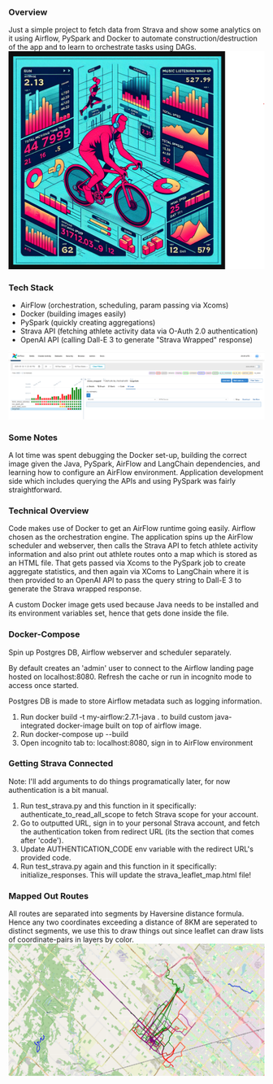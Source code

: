 ### Overview 

Just a simple project to fetch data from Strava and show some analytics on it using Airflow, PySpark and Docker to automate construction/destruction of the app and to learn to orchestrate tasks using DAGs.
![Dall-E 3 Preview](images/dall-e-3-img1.png)

### Tech Stack
- AirFlow (orchestration, scheduling, param passing via Xcoms)
- Docker (building images easily)
- PySpark (quickly creating aggregations)
- Strava API (fetching athlete activity data via O-Auth 2.0 authentication)
- OpenAI API (calling Dall-E 3 to generate "Strava Wrapped" response)

![AirFlow Preview](images/airflow-job.png)

### Some Notes
A lot time was spent debugging the Docker set-up, building the correct image given the Java, PySpark, AirFlow and LangChain dependencies, and learning how to configure an AirFlow environment. Application development side which includes querying the APIs and using PySpark was fairly straightforward.

### Technical Overview
Code makes use of Docker to get an AirFlow runtime going easily. Airflow chosen as the orchestration engine. The application spins up the AirFlow scheduler and webserver, then calls the Strava API to fetch athlete activity information and also print out athlete routes onto a map which is stored as an HTML file. That gets passed via Xcoms to the PySpark job to create aggregate statistics, and then again via XComs to LangChain where it is then provided to an OpenAI API to pass the query string to Dall-E 3 to generate the Strava wrapped response. 

A custom Docker image gets used because Java needs to be installed and its environment variables set, hence that gets done inside the file.

### Docker-Compose
Spin up Postgres DB, Airflow webserver and scheduler separately. 

By default creates an 'admin' user to connect to the Airflow landing page hosted on localhost:8080. Refresh the cache or run in incognito mode to access once started.

Postgres DB is made to store Airflow metadata such as logging information.

1. Run docker build -t my-airflow:2.7.1-java . to build custom java-integrated docker-image built on top of airflow image.
2. Run docker-compose up --build
3. Open incognito tab to: localhost:8080, sign in to AirFlow environment

### Getting Strava Connected
Note: I'll add arguments to do things programatically later, for now authentication is a bit manual.

1. Run test_strava.py and this function in it specifically: authenticate_to_read_all_scope to fetch Strava scope for your account.
2. Go to outputted URL, sign in to your personal Strava account, and fetch the authentication token from redirect URL (its the section that comes after 'code'). 
3. Update AUTHENTICATION_CODE env variable with the redirect URL's provided code.
4. Run test_strava.py again and this function in it specifically: initialize_responses. This will update the strava_leaflet_map.html file!

### Mapped Out Routes
All routes are separated into segments by Haversine distance formula. Hence any two coordinates exceeding a distance of 8KM are seperated to distinct segments, we use this to draw things out since leaflet can draw lists of coordinate-pairs in layers by color.
![Map Preview](images/map_preview.png)
